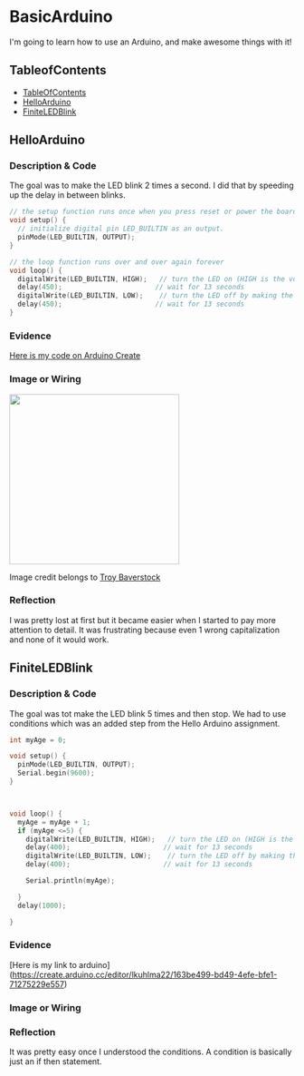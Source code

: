 # BasicArduino
I'm going to learn how to use an Arduino, and make awesome things with it!


## TableofContents
* [TableOfContents](#TableOfContents)
* [HelloArduino](#HelloArduino)
* [FiniteLEDBlink](#FiniteLEDBlink)

## HelloArduino

### Description & Code
The goal was to make the LED blink 2 times a second.  I did that by speeding up the delay in between blinks.
```C++
// the setup function runs once when you press reset or power the board
void setup() {
  // initialize digital pin LED_BUILTIN as an output.
  pinMode(LED_BUILTIN, OUTPUT);
}

// the loop function runs over and over again forever
void loop() {
  digitalWrite(LED_BUILTIN, HIGH);   // turn the LED on (HIGH is the voltage level)
  delay(450);                       // wait for 13 seconds
  digitalWrite(LED_BUILTIN, LOW);    // turn the LED off by making the voltage LOW
  delay(450);                       // wait for 13 seconds
}

```

### Evidence
[Here is my code on Arduino Create](https://create.arduino.cc/editor/lkuhlma22/0acb39da-2ba7-4df4-badb-d64f4e7550ab)

### Image or Wiring
<img src="http://troybaverstock.com/wp-content/uploads/2019/04/arduino-servo-button-red-green-RGB-LED-wiring-diagram.png" width="300px" /> 

Image credit belongs to [Troy Baverstock](https://troybaverstock.com/learn/fritzing-circuit-diagrams/)

### Reflection
I was pretty lost at first but it became easier when I started to pay more attention to detail.  It was frustrating because even 1 wrong capitalization and none of it would work.
## FiniteLEDBlink

### Description & Code
The goal was tot make the LED blink 5 times and then stop.  We had to use conditions which was an added step from the Hello Arduino assignment.
```C++
int myAge = 0;

void setup() {
  pinMode(LED_BUILTIN, OUTPUT);
  Serial.begin(9600);
}



void loop() {
  myAge = myAge + 1;
  if (myAge <=5) {
    digitalWrite(LED_BUILTIN, HIGH);   // turn the LED on (HIGH is the voltage level)
    delay(400);                       // wait for 13 seconds
    digitalWrite(LED_BUILTIN, LOW);    // turn the LED off by making the voltage LOW
    delay(400);                       // wait for 13 seconds

    Serial.println(myAge);

  }
  delay(1000);

}

```

### Evidence
[Here is my link to arduino] (https://create.arduino.cc/editor/lkuhlma22/163be499-bd49-4efe-bfe1-71275229e557)

### Image or Wiring

### Reflection
It was pretty easy once I understood the conditions.  A condition is basically just an if then statement.

